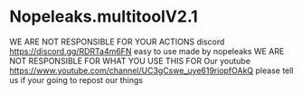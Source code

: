 # Nopeleaks.multitoolV2.1
WE ARE NOT RESPONSIBLE FOR YOUR ACTIONS discord https://discord.gg/RDRTa4m6FN easy to use made by nopeleaks WE ARE NOT RESPONSIBLE FOR WHAT YOU USE THIS FOR Our youtube https://www.youtube.com/channel/UC3gCswe_uye619riopfOAkQ please tell us if your going to repost our things

